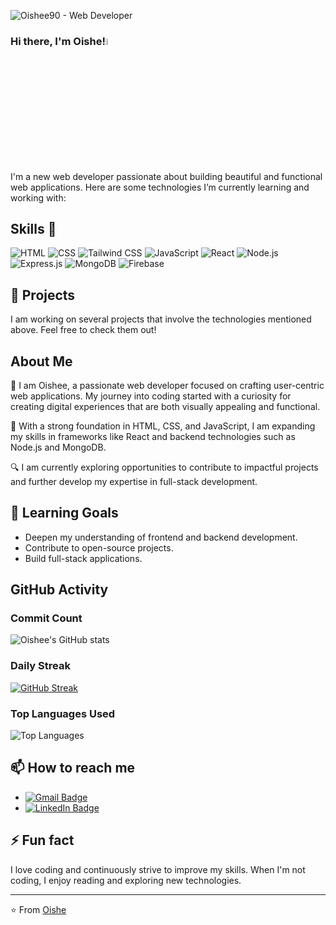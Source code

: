 ![Oishee90 - Web Developer](https://i.ibb.co/5RFCFQ4/Get-started-in-Canva.png)


### Hi there, I'm Oishe!<img src="https://media.giphy.com/media/hvRJCLFzcasrR4ia7z/giphy.gif" width="5%">

I'm a new web developer passionate about building beautiful and functional web applications. Here are some technologies I’m currently learning and working with:

## Skills 🚀
![HTML](https://img.shields.io/badge/-HTML5-E34F26?style=flat-square&logo=html5&logoColor=white)
![CSS](https://img.shields.io/badge/-CSS-1572B6?style=flat-square&logo=css3&logoColor=white)
![Tailwind CSS](https://img.shields.io/badge/-Tailwind_CSS-38B2AC?style=flat-square&logo=tailwind-css&logoColor=white)
![JavaScript](https://img.shields.io/badge/-JavaScript-F7DF1E?style=flat-square&logo=javascript&logoColor=black)
![React](https://img.shields.io/badge/-React-61DAFB?style=flat-square&logo=react&logoColor=black)
![Node.js](https://img.shields.io/badge/-Node.js-43853d?style=flat-square&logo=node.js&logoColor=white)
![Express.js](https://img.shields.io/badge/-Express.js-000000?style=flat-square&logo=express&logoColor=white)
![MongoDB](https://img.shields.io/badge/-MongoDB-47A248?style=flat-square&logo=mongodb&logoColor=white)
![Firebase](https://img.shields.io/badge/-Firebase-FFCA28?style=flat-square&logo=firebase&logoColor=black)

## 🔭 Projects
I am working on several projects that involve the technologies mentioned above. Feel free to check them out!

## About Me
🚀 I am Oishee, a passionate web developer focused on crafting user-centric web applications. My journey into coding started with a curiosity for creating digital experiences that are both visually appealing and functional. 

🌟 With a strong foundation in HTML, CSS, and JavaScript, I am expanding my skills in frameworks like React and backend technologies such as Node.js and MongoDB.

🔍 I am currently exploring opportunities to contribute to impactful projects and further develop my expertise in full-stack development.


## 🌱 Learning Goals
- Deepen my understanding of frontend and backend development.
- Contribute to open-source projects.
- Build full-stack applications.

## GitHub Activity
### Commit Count
![Oishee's GitHub stats](https://github-readme-stats.vercel.app/api?username=Oishee90&show_icons=true&count_private=true&theme=radical)



### Daily Streak
[![GitHub Streak](https://github-readme-streak-stats.herokuapp.com/?user=Oishee90&theme=dark&background=0D1117&ring=1CAAD9&fire=DD2727)](https://github.com/Oishee90)


### Top Languages Used
![Top Languages](https://github-readme-stats.vercel.app/api/top-langs/?username=Oishee90&layout=compact&langs_count=8&theme=dark&bg_color=0D1117&text_color=FFFFFF&hide_border=true)





## 📫 How to reach me
- [![Gmail Badge](https://img.shields.io/badge/-oisheekhan90@gmail.com-c14438?style=flat&logo=Gmail&logoColor=white)](mailto:oisheekhan90@gmail.com)
- [![LinkedIn Badge](https://img.shields.io/badge/-LinkedIn-blue?style=flat&logo=Linkedin&logoColor=white)](https://www.linkedin.com/feed)


## ⚡ Fun fact
I love coding and continuously strive to improve my skills. When I'm not coding, I enjoy reading and exploring new technologies.

---

⭐️ From [Oishe](https://github.com/Oishee90)

